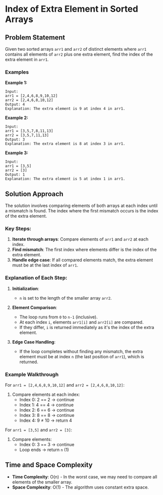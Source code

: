 # Index of Extra Element in Sorted Arrays

## Problem Statement

Given two sorted arrays `arr1` and `arr2` of distinct elements where `arr1` contains all elements of `arr2` plus one extra element, find the index of the extra element in `arr1`.

### Examples

**Example 1:**
```
Input: 
arr1 = [2,4,6,8,9,10,12]
arr2 = [2,4,6,8,10,12]
Output: 4
Explanation: The extra element is 9 at index 4 in arr1.
```

**Example 2:**
```
Input:
arr1 = [3,5,7,8,11,13]
arr2 = [3,5,7,11,13]
Output: 3
Explanation: The extra element is 8 at index 3 in arr1.
```

**Example 3:**
```
Input:
arr1 = [3,5]
arr2 = [3]
Output: 1
Explanation: The extra element is 5 at index 1 in arr1.
```

## Solution Approach

The solution involves comparing elements of both arrays at each index until a mismatch is found. The index where the first mismatch occurs is the index of the extra element.

### Key Steps:

1. **Iterate through arrays**: Compare elements of `arr1` and `arr2` at each index.
2. **Find mismatch**: The first index where elements differ is the index of the extra element.
3. **Handle edge case**: If all compared elements match, the extra element must be at the last index of `arr1`.

### Explanation of Each Step:

1. **Initialization**:
   - `n` is set to the length of the smaller array `arr2`.

2. **Element Comparison**:
   - The loop runs from `0` to `n-1` (inclusive).
   - At each index `i`, elements `arr1[i]` and `arr2[i]` are compared.
   - If they differ, `i` is returned immediately as it's the index of the extra element.

3. **Edge Case Handling**:
   - If the loop completes without finding any mismatch, the extra element must be at index `n` (the last position of `arr1`), which is returned.

### Example Walkthrough

For `arr1 = [2,4,6,8,9,10,12]` and `arr2 = [2,4,6,8,10,12]`:
1. Compare elements at each index:
   - Index 0: 2 == 2 → continue
   - Index 1: 4 == 4 → continue
   - Index 2: 6 == 6 → continue
   - Index 3: 8 == 8 → continue
   - Index 4: 9 ≠ 10 → return 4

For `arr1 = [3,5]` and `arr2 = [3]`:
1. Compare elements:
   - Index 0: 3 == 3 → continue
   - Loop ends → return `n` (1)

## Time and Space Complexity

- **Time Complexity**: O(n) - In the worst case, we may need to compare all elements of the smaller array.
- **Space Complexity**: O(1) - The algorithm uses constant extra space.
